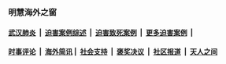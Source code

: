 
### 明慧海外之窗

####  [武汉肺炎](indexes/365.md?t=07090100) &nbsp;|&nbsp;  [迫害案例综述](indexes/328.md?t=07090100) &nbsp;|&nbsp; [迫害致死案例](indexes/277.md?t=07090100)  &nbsp;|&nbsp; [更多迫害案例](indexes/81.md?t=07090100)  &nbsp;|&nbsp; 
####  [时事评论](indexes/19.md?t=07090100) &nbsp;|&nbsp; [海外简讯](indexes/245.md?t=07090100)&nbsp;|&nbsp;  [社会支持](indexes/140.md?t=07090100) &nbsp;|&nbsp; [褒奖决议](indexes/282.md?t=07090100) &nbsp;|&nbsp; [社区报道](indexes/91.md?t=07090100)  &nbsp;|&nbsp; [天人之间](indexes/78.md?t=07090100) 


